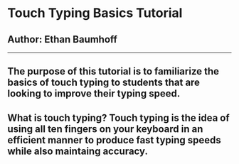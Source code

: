 # Touch Typing Basics Tutorial
## Author: Ethan Baumhoff
---
The purpose of this tutorial is to familiarize the basics of touch typing to students that are looking to improve their typing speed.
---
What is touch typing?
Touch typing is the idea of using all ten fingers on your keyboard in an efficient manner to produce fast typing speeds while also maintaing accuracy.
---



